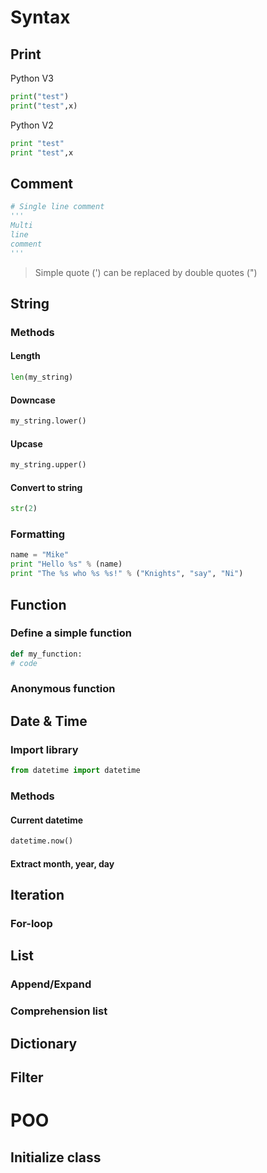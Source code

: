 # Syntax
## Print
Python V3
```python
print("test")
print("test",x)
```
Python V2
```python
print "test"
print "test",x
```
## Comment
```python
# Single line comment
''' 
Multi
line 
comment
'''
```
> Simple quote (') can be replaced by double quotes (")
## String
### Methods
#### Length
```python
len(my_string)
```
#### Downcase
```python
my_string.lower()
```
#### Upcase
```python
my_string.upper()
```
#### Convert to string
```python
str(2)
```
### Formatting
```python
name = "Mike"
print "Hello %s" % (name)
print "The %s who %s %s!" % ("Knights", "say", "Ni")
```
## Function
### Define a simple function
```python
def my_function:
# code
```
### Anonymous function

## Date & Time
### Import library
```python
from datetime import datetime
```
### Methods
#### Current datetime
```python
datetime.now()
```
#### Extract month, year, day

## Iteration
### For-loop
## List
### Append/Expand
### Comprehension list
## Dictionary
## Filter

# POO
## Initialize class


<!--stackedit_data:
eyJoaXN0b3J5IjpbLTIwMzkyODk1MTEsOTc5NTUxODA4LC01Nj
A4MjEyNDEsMjc2ODcwNTUyLDMwMTc4NjUyM119
-->